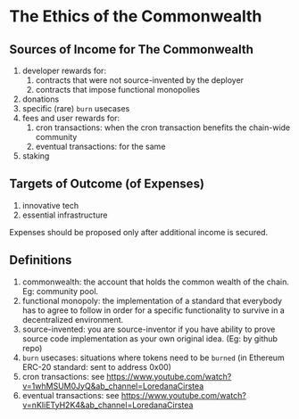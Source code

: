 # The Ethics of the Commonwealth

## Sources of Income for The Commonwealth
1. developer rewards for:
    1. contracts that were not source-invented by the deployer
    1. contracts that impose functional monopolies
1. donations
1. specific (rare) `burn` usecases
1. fees and user rewards for:
    1. cron transactions: when the cron transaction benefits the chain-wide community
    1. eventual transactions: for the same
1. staking

## Targets of Outcome (of Expenses)
1. innovative tech
1. essential infrastructure

Expenses should be proposed only after additional income is secured.

## Definitions
1. commonwealth: the account that holds the common wealth of the chain. Eg: community pool.
1. functional monopoly: the implementation of a standard that everybody has to agree to follow in order for a specific functionality to survive in a decentralized environment.
1. source-invented: you are source-inventor if you have ability to prove source code implementation as your own original idea. (Eg: by github repo)
1. `burn` usecases: situations where tokens need to be `burned` (in Ethereum ERC-20 standard: sent to address 0x00)
1. cron transactions: see https://www.youtube.com/watch?v=1whMSUM0JyQ&ab_channel=LoredanaCirstea
1. eventual transactions: see https://www.youtube.com/watch?v=nKIiETyH2K4&ab_channel=LoredanaCirstea
